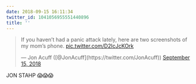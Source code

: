 ```yaml
---
date: 2018-09-15 16:11:34
twitter_id: 1041056955551440896
title: ''
---
```


<blockquote class="twitter-tweet"><p lang="en" dir="ltr">If you haven’t had a panic attack lately, here are two screenshots of my mom’s phone. <a href="https://t.co/D2IcJcKOrk">pic.twitter.com/D2IcJcKOrk</a></p>&mdash; Jon Acuff ([@JonAcuff](https://twitter.com/JonAcuff)) <a href="https://twitter.com/JonAcuff/status/1041046200517111808?ref_src=twsrc%5Etfw">September 15, 2018</a></blockquote>
<script async src="https://platform.twitter.com/widgets.js" charset="utf-8"></script>

JON STAHP 😱😱😱
